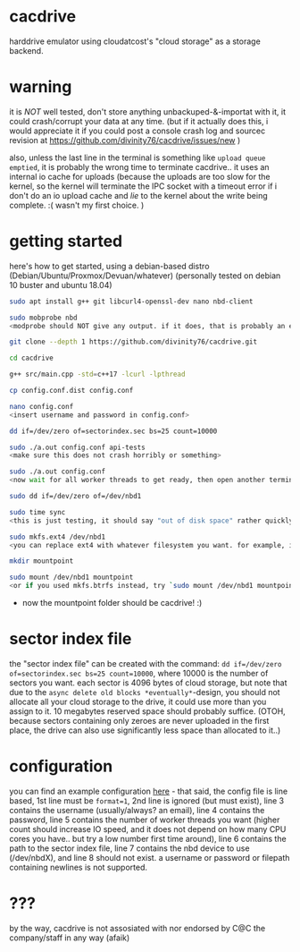 # cacdrive
harddrive emulator using cloudatcost's "cloud storage" as a storage backend.

# warning
it is *NOT* well tested, don't store anything unbackuped-&-importat with it, it could crash/corrupt your data at any time. (but if it actually does this, i would appreciate it if you could post a console crash log and sourcec revision at https://github.com/divinity76/cacdrive/issues/new )

also, unless the last line in the terminal is something like `upload queue emptied`, it is probably the wrong time to terminate cacdrive.. it uses an internal io cache for uploads (because the uploads are too slow for the kernel, so the kernel will terminate the IPC socket with a timeout error if i don't do an io upload cache and *lie* to the kernel about the write being complete. :( wasn't my first choice. )

# getting started

here's how to get started, using a debian-based distro (Debian/Ubuntu/Proxmox/Devuan/whatever)
(personally tested on debian 10 buster and ubuntu 18.04)
```sh
sudo apt install g++ git libcurl4-openssl-dev nano nbd-client

sudo mobprobe nbd
<modprobe should NOT give any output. if it does, that is probably an error.>

git clone --depth 1 https://github.com/divinity76/cacdrive.git

cd cacdrive

g++ src/main.cpp -std=c++17 -lcurl -lpthread

cp config.conf.dist config.conf

nano config.conf
<insert username and password in config.conf>

dd if=/dev/zero of=sectorindex.sec bs=25 count=10000

sudo ./a.out config.conf api-tests
<make sure this does not crash horribly or something>

sudo ./a.out config.conf
<now wait for all worker threads to get ready, then open another terminal, if you have a GUI, use gparted, otherwise>

sudo dd if=/dev/zero of=/dev/nbd1

sudo time sync
<this is just testing, it should say "out of disk space" rather quickly if everything is working correctly.>

sudo mkfs.ext4 /dev/nbd1
<you can replace ext4 with whatever filesystem you want. for example, if you want a compressing filesystem (which might be a good  idea), you can use mkfs.btrfs instead of mkfs.ext4>

mkdir mountpoint

sudo mount /dev/nbd1 mountpoint
<or if you used mkfs.btrfs instead, try `sudo mount /dev/nbd1 mountpoint -o compress=zlib` >
```
- now the mountpoint folder should be cacdrive! :) 

# sector index file
the "sector index file" can be created with the command:
`dd if=/dev/zero of=sectorindex.sec bs=25 count=10000`, 
where 10000 is the number of sectors you want. each sector is 4096 bytes of cloud storage, but note that due to the `async delete old blocks *eventually*`-design, you should not allocate all your cloud storage to the drive, it could use more than you assign to it. 10 megabytes reserved space should probably suffice. (OTOH, because sectors containing only zeroes are never uploaded in the first place, the drive can also use significantly less space than allocated to it..)



# configuration
you can find an example configuration [here](https://github.com/divinity76/cacdrive/blob/master/config.conf.dist) - that said, 
the config file is line based, 1st line must be `format=1`, 2nd line is ignored (but must exist), line 3 contains the username (usually/always? an email), line 4 contains the password, line 5 contains the number of worker threads you want (higher count should increase IO speed, and it does not depend on how many CPU cores you have.. but try a low number first time around), line 6 contains the path to the sector index file, line 7 contains the nbd device to use (/dev/nbdX), and line 8 should not exist. a username or password or filepath containing newlines is not supported.



# ???
by the way, cacdrive is not assosiated with nor endorsed by C@C the company/staff in any way (afaik)
